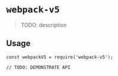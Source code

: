 # `webpack-v5`

> TODO: description

## Usage

```
const webpackV5 = require('webpack-v5');

// TODO: DEMONSTRATE API
```
